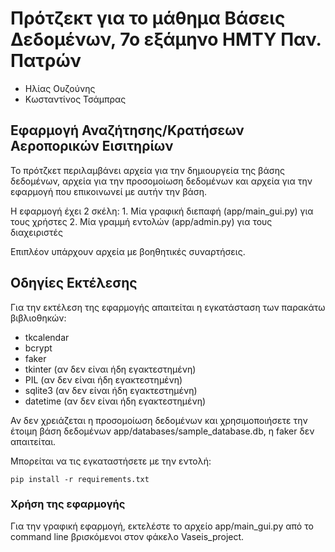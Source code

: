# Πρότζεκτ για το μάθημα Βάσεις Δεδομένων, 7ο εξάμηνο ΗΜΤΥ Παν. Πατρών

- Ηλίας Ουζούνης
- Κωσταντίνος Τσάμπρας

## Εφαρμογή Αναζήτησης/Κρατήσεων Αεροπορικών Εισιτηρίων

Το πρότζκετ περιλαμβάνει αρχεία για την δημιουργεία της βάσης δεδομένων, αρχεία για την προσομοίωση δεδομένων και αρχεία για την εφαρμογή που επικοινωνεί με αυτήν την βάση.

Η εφαρμογή έχει 2 σκέλη:
    1. Μία γραφική διεπαφή (app/main_gui.py) για τους χρήστες
    2. Μία γραμμή εντολών (app/admin.py) για τους διαχειριστές

Επιπλέον υπάρχουν αρχεία με βοηθητικές συναρτήσεις.

## Οδηγίες Εκτέλεσης

Για την εκτέλεση της εφαρμογής απαιτείται η εγκατάσταση των παρακάτω βιβλιοθηκών:

- tkcalendar
- bcrypt
- faker
- tkinter (αν δεν είναι ήδη εγακτεστημένη)
- PIL (αν δεν είναι ήδη εγακτεστημένη)
- sqlite3 (αν δεν είναι ήδη εγακτεστημένη)
- datetime (αν δεν είναι ήδη εγακτεστημένη)

Αν δεν χρειάζεται η προσομοίωση δεδομένων και χρησιμοποιήσετε την έτοιμη βάση δεδομένων app/databases/sample_database.db, η faker δεν απαιτείται.

Μπορείται να τις εγκαταστήσετε με την εντολή:

```shell
pip install -r requirements.txt
```

### Χρήση της εφαρμογής

Για την γραφική εφαρμογή, εκτελέστε το αρχείο app/main_gui.py από το command line βρισκόμενοι στον φάκελο Vaseis_project.
